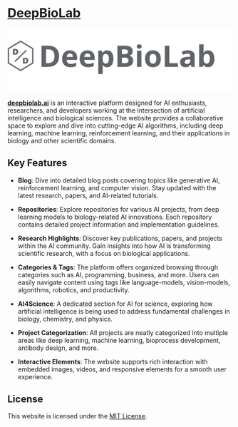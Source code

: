 # [DeepBioLab](https://deepbiolab.ai)

![logo](assets/img/logo-name.svg)

**[deepbiolab.ai](https://deepbiolab.ai)** is an interactive platform designed for AI enthusiasts, researchers, and developers working at the intersection of artificial intelligence and biological sciences. The website provides a collaborative space to explore and dive into cutting-edge AI algorithms, including deep learning, machine learning, reinforcement learning, and their applications in biology and other scientific domains.

## Key Features

- **Blog**: Dive into detailed blog posts covering topics like generative AI, reinforcement learning, and computer vision. Stay updated with the latest research, papers, and AI-related tutorials.

- **Repositories**: Explore repositories for various AI projects, from deep learning models to biology-related AI innovations. Each repository contains detailed project information and implementation guidelines.

- **Research Highlights**: Discover key publications, papers, and projects within the AI community. Gain insights into how AI is transforming scientific research, with a focus on biological applications.

- **Categories & Tags**: The platform offers organized browsing through categories such as AI, programming, business, and more. Users can easily navigate content using tags like language-models, vision-models, algorithms, robotics, and productivity.

- **AI4Science**: A dedicated section for AI for science, exploring how artificial intelligence is being used to address fundamental challenges in biology, chemistry, and physics.

- **Project Categorization**: All projects are neatly categorized into multiple areas like deep learning, machine learning, bioprocess development, antibody design, and more.

- **Interactive Elements**: The website supports rich interaction with embedded images, videos, and responsive elements for a smooth user experience.

## License

This website is licensed under the [MIT License](LICENSE).

